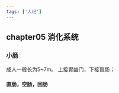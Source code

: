 ```yaml
---
tags: ['人纪']
---
```


## chapter05  消化系统

### 小肠
成人一般长为5~7m。
上接胃幽门，下接盲肠；
#### 直肠，空肠，回肠























